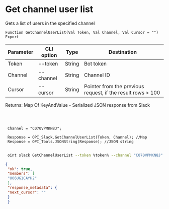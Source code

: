 ﻿---
sidebar_position: 2
---

# Get channel user list
 Gets a list of users in the specified channel



`Function GetChannelUserList(Val Token, Val Channel, Val Cursor = "") Export`

 | Parameter | CLI option | Type | Destination |
 |-|-|-|-|
 | Token | --token | String | Bot token |
 | Channel | --channel | String | Channel ID |
 | Cursor | --cursor | String | Pointer from the previous request, if the result rows > 100 |

 
 Returns: Map Of KeyAndValue - Serialized JSON response from Slack

<br/>




```bsl title="Code example"
 
 Channel = "C070VPMKN8J";
 
 Response = OPI_Slack.GetChannelUserList(Token, Channel); //Map
 Response = OPI_Tools.JSONString(Response); //JSON string
```
	


```sh title="CLI command example"
 
 oint slack GetChannelUserList --token %token% --channel "C070VPMKN8J" --cursor %cursor%

```

```json title="Result"
{
 "ok": true,
 "members": [
 "U06UG1CAYH2"
 ],
 "response_metadata": {
 "next_cursor": ""
 }
 }
```
